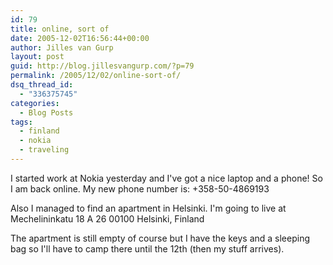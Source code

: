 ```yaml
---
id: 79
title: online, sort of
date: 2005-12-02T16:56:44+00:00
author: Jilles van Gurp
layout: post
guid: http://blog.jillesvangurp.com/?p=79
permalink: /2005/12/02/online-sort-of/
dsq_thread_id:
  - "336375745"
categories:
  - Blog Posts
tags:
  - finland
  - nokia
  - traveling
---
```

I started work at Nokia yesterday and I've got a nice laptop and a phone! So I am back online. My new phone number is:
+358-50-4869193

Also I managed to find an apartment in Helsinki. I'm going to live at
Mechelininkatu 18 A 26
00100 Helsinki, Finland

The apartment is still empty of course but I have the keys and a sleeping bag so I'll have to camp there until the 12th (then my stuff arrives). 